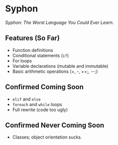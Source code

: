 # Syphon

*Syphon: The Worst Language You Could Ever Learn*.

## Features (So Far)

- Function definitions
- Conditional statements (`if`)
- For loops
- Variable declarations (mutable and immutable)
- Basic arithmetic operations (+, -, ++;, --;)

## Confirmed Coming Soon

- `elif` and `else`
- `foreach` and `while` loops
- Full rewrite (code too ugly)

## Confirmed Never Coming Soon

- Classes; object orientation sucks.
